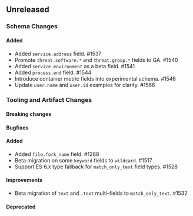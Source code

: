 <!-- When adding an entry to the Changelog:

- Please follow the Keep a Changelog: http://keepachangelog.com/ guidelines.
- Please insert your changelog line ordered by PR ID.
- Make sure you add your entry to the correct section (schema or tooling).

Thanks, you're awesome :-) -->

## Unreleased

### Schema Changes

#### Added

* Added `service.address` field. #1537
* Promote `threat.software.*` and `threat.group.*` fields to GA. #1540
* Added `service.environment` as a beta field. #1541
* Added `process.end` field. #1544
* Introduce container metric fields into experimental schema. #1546
* Update `user.name` and `user.id` examples for clarity. #1566

### Tooling and Artifact Changes

#### Breaking changes

#### Bugfixes

#### Added

* Added `file.fork_name` field. #1288
* Beta migration on some `keyword` fields to `wildcard`. #1517
* Support ES 6.x type fallback for `match_only_text` field types. #1528

#### Improvements

* Beta migration of `text` and `.text` multi-fields to `match_only_text`. #1532
#### Deprecated

<!-- All empty sections:

## Unreleased

### Schema Changes
### Tooling and Artifact Changes

#### Breaking changes

#### Bugfixes

#### Added

#### Improvements

#### Deprecated

-->
